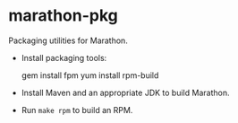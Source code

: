 marathon-pkg
============

Packaging utilities for Marathon.

* Install packaging tools:

    gem install fpm
    yum install rpm-build

* Install Maven and an appropriate JDK to build Marathon.

* Run `make rpm` to build an RPM.

